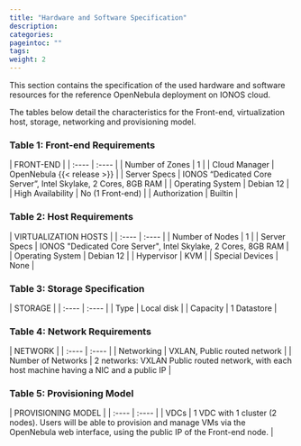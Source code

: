 ```yaml
---
title: "Hardware and Software Specification"
description:
categories:
pageintoc: ""
tags:
weight: 2
---
```



This section contains the specification of the used hardware and software resources for the reference OpenNebula deployment on IONOS cloud.

The tables below detail the characteristics for the Front-end, virtualization host, storage, networking and provisioning model.


### Table 1: Front-end Requirements

| FRONT-END  |
| :---- | :---- |
| Number of Zones | 1 |
| Cloud Manager | OpenNebula {{< release >}} |
| Server Specs | IONOS “Dedicated Core Server”, Intel Skylake, 2 Cores,  8GB RAM |
| Operating System | Debian 12 |
| High Availability | No (1 Front-end) |
| Authorization | Builtin |


### Table 2: Host Requirements

| VIRTUALIZATION HOSTS  |
| :---- | :---- |
| Number of Nodes | 1 |
| Server Specs | IONOS "Dedicated Core Server", Intel Skylake, 2 Cores,  8GB RAM |
| Operating System | Debian 12 |
| Hypervisor | KVM |
| Special Devices | None |

### Table 3: Storage Specification

| STORAGE   |
| :---- | :---- |
| Type | Local disk |
| Capacity | 1 Datastore |


### Table 4: Network Requirements

| NETWORK   |
| :---- | :---- |
| Networking | VXLAN, Public routed network |
| Number of Networks | 2 networks: VXLAN  Public routed network, with each host machine having a NIC and a public IP |

### Table 5: Provisioning Model

| PROVISIONING MODEL  |
| :---- | :---- |
| VDCs | 1 VDC with 1 cluster (2 nodes). Users will be able to provision and manage VMs via the OpenNebula web interface, using the public IP of the Front-end node. |
